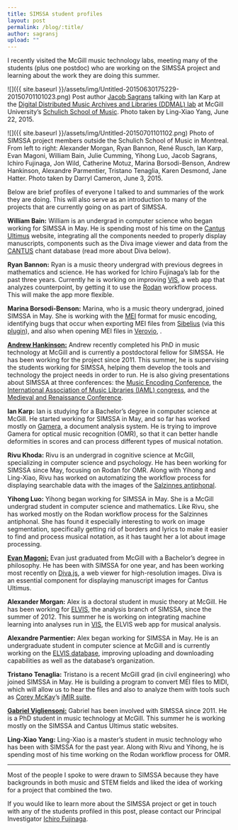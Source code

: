 ```yaml
---
title: SIMSSA student profiles
layout: post
permalink: /blog/:title/
author: sagransj
upload: ""
---
```


I recently visited the McGill music technology labs, meeting many of the students (plus one postdoc) who are working on the SIMSSA project and learning about the work they are doing this summer.

![]({{ site.baseurl }}/assets/img/Untitled-20150630175229-20150701101023.png)
Post author [Jacob Sagrans](http://www.jacob.sagrans.com/) talking with Ian Karp at the [Digital Distributed Music Archives and Libraries (DDMAL) lab](http://ddmal.music.mcgill.ca) at McGill University’s [Schulich School of Music](http://www.mcgill.ca/music). Photo taken by Ling-Xiao Yang, June 22, 2015.


![]({{ site.baseurl }}/assets/img/Untitled-20150701101102.png)
Photo of SIMSSA project members outside the Schulich School of Music in Montreal. From left to right: Alexander Morgan, Ryan Bannon, René Rusch, Ian Karp, Evan Magoni, William Bain, Julie Cumming, Yihong Luo, Jacob Sagrans, Ichiro Fujinaga, Jon Wild, Catherine Motuz, Marina Borsodi-Benson, Andrew Hankinson, Alexandre Parmentier, Tristano Tenaglia, Karen Desmond, Jane Hatter. Photo taken by Darryl Cameron, June 3, 2015.

Below are brief profiles of everyone I talked to and summaries of the work they are doing. This will also serve as an introduction to many of the projects that are currently going on as part of SIMSSA.

**William Bain:** William is an undergrad in computer science who began working for SIMSSA in May. He is spending most of his time on the [Cantus Ultimus](http://cantus.simssa.ca/) website, integrating all the components needed to properly display manuscripts, components such as the Diva image viewer and data from the [CANTUS](http://cantusdatabase.org/) chant database (read more about Diva below).

**Ryan Bannon:** Ryan is a music theory undergrad with previous degrees in mathematics and science. He has worked for Ichiro Fujinaga’s lab for the past three years. Currently he is working on improving [VIS](http://counterpoint.elvisproject.ca/), a web app that analyzes counterpoint, by getting it to use the [Rodan](https://github.com/DDMAL/Rodan/wiki) workflow process. This will make the app more flexible.

**Marina Borsodi-Benson:** Marina, who is a music theory undergrad, joined SIMSSA in May. She is working with the [MEI](http://music-encoding.org/) format for music encoding, identifying bugs that occur when exporting MEI files from [Sibelius](http://www.sibelius.com/home/index_flash.html) (via this [plugin](https://github.com/music-encoding/sibmei)), and also when opening MEI files in [Verovio](http://www.verovio.org/index.xhtml), .

[**Andrew Hankinson:**](https://andrewhankinson.info/) Andrew recently completed his PhD in music technology at McGill and is currently a postdoctoral fellow for SIMSSA. He has been working for the project since 2011. This summer, he is supervising the students working for SIMSSA, helping them develop the tools and technology the project needs in order to run. He is also giving presentations about SIMSSA at three conferences: the [Music Encoding Conference](http://music-encoding.org/community/conference/), the [International Association of Music Libraries (IAML) congress](http://www.iaml.info/congresses/iamlims-new-york-2015), and the [Medieval and Renaissance Conference](http://medren2015.ulb.ac.be/).

**Ian Karp:** Ian is studying for a Bachelor’s degree in computer science at McGill. He started working for SIMSSA in May, and so far has worked mostly on [Gamera](http://gamera.informatik.hsnr.de/), a document analysis system. He is trying to improve Gamera for optical music recognition (OMR), so that it can better handle deformities in scores and can process different types of musical notation.

**Rivu Khoda:** Rivu is an undergrad in cognitive science at McGill, specializing in computer science and psychology. He has been working for SIMSSA since May, focusing on Rodan for OMR. Along with Yihong and Ling-Xiao, Rivu has worked on automatizing the workflow process for displaying searchable data with the images of the [Salzinnes antiphonal](http://cantus.simssa.ca/manuscript/133/).

**Yihong Luo:** Yihong began working for SIMSSA in May. She is a McGill undergrad student in computer science and mathematics. Like Rivu, she has worked mostly on the Rodan workflow process for the Salzinnes antiphonal. She has found it especially interesting to work on image segmentation, specifically getting rid of borders and lyrics to make it easier to find and process musical notation, as it has taught her a lot about image processing.

[**Evan Magoni:**](https://ca.linkedin.com/in/magoni) Evan just graduated from McGill with a Bachelor’s degree in philosophy. He has been with SIMSSA for one year, and has been working most recently on [Diva.js](https://ddmal.github.io/diva.js/), a web viewer for high-resolution images. Diva is an essential component for displaying manuscript images for Cantus Ultimus.

**Alexander Morgan:** Alex is a doctoral student in music theory at McGill. He has been working for [ELVIS](http://elvisproject.ca/), the analysis branch of SIMSSA, since the summer of 2012. This summer he is working on integrating machine learning into analyses run in [VIS](http://counterpoint.elvisproject.ca/), the ELVIS web app for musical analysis.

**Alexandre Parmentier:** Alex began working for SIMSSA in May. He is an undergraduate student in computer science at McGill and is currently working on the [ELVIS database](http://database.elvisproject.ca/), improving uploading and downloading capabilities as well as the database’s organization.

**Tristano Tenaglia:** Tristano is a recent McGill grad (in civil engineering) who joined SIMSSA in May. He is building a program to convert MEI files to MIDI, which will allow us to hear the files and also to analyze them with tools such as [Corey McKay](http://www.music.mcgill.ca/~cmckay/)’s [jMIR suite](http://jmir.sourceforge.net/).

[**Gabriel Vigliensoni:**](http://vigliensoni.com/) Gabriel has been involved with SIMSSA since 2011. He is a PhD student in music technology at McGill. This summer he is working mostly on the SIMSSA and Cantus Ultimus static websites.

**Ling-Xiao Yang:** Ling-Xiao is a master’s student in music technology who has been with SIMSSA for the past year. Along with Rivu and Yihong, he is spending most of his time working on the Rodan workflow process for OMR.

*	*	*

Most of the people I spoke to were drawn to SIMSSA because they have backgrounds in both music and STEM fields and liked the idea of working for a project that combined the two.

If you would like to learn more about the SIMSSA project or get in touch with any of the students profiled in this post, please contact our Principal Investigator [Ichiro Fujinaga](http://www.music.mcgill.ca/~ich/).
